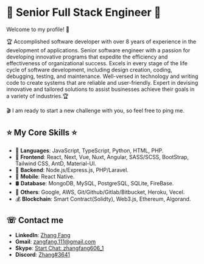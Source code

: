 # 🚀 <b>Senior Full Stack Engineer</b> 🚀

Welcome to my profile! 👐

🏆 Accomplished software developer with over 8 years of experience in the development of applications. Senior software engineer with a passion for developing innovative programs that expedite the efficiency and effectiveness of organizational success. Excels in every stage of the life cycle of software development, including design creation, coding, debugging, testing, and maintenance. Well-versed in technology and writing code to create systems that are reliable and user-friendly. Expert in devising innovative and tailored solutions to assist businesses achieve their goals in a variety of industries.🏆

🎬 I am ready to start a new challenge with you, so feel free to ping me.

## ⭐ <b>My Core Skills</b> ⭐
- 🏅 <b>Languages</b>: JavaScript, TypeScript, Python, HTML, PHP.
- 🔸 <b>Frontend</b>: React, Next, Vue, Nuxt, Angular, SASS/SCSS, BootStrap, Tailwind CSS, AntD, Material-UI.
- 🔸 <b>Backend</b>: Node.js/Express.js, PHP/Laravel.
- 🔸 <b>Mobile</b>: React Native.
- 🛢 <b>Database</b>: MongoDB, MySQL, PostgreSQL, SQLite, FireBase.
- 🔸 <b>Others</b>: Google, AWS, Git/Github/Gitlab/Bitbucket, Heroku, Vecel.
- 💰 <b>Blockchain</b>: Smart Contract(Solidty), Web3.js, Ethereum, Algorand.

## ☏ <b>Contact me</b>
- <b>LinkedIn</b>: [Zhang Fang](https://linkedin.com/in/zhang-fang-873243167/)
- <b>Gmail</b>: zangfang.111@gmail.com
- <b>Skype</b>: <a href='skype:live:zhangfang606_1?chat'>Start Chat: zhangfang606_1</a>
- <b>Discord</b>: <a href='http://discord.gg/690450605218725889' target='_blank'>Zhang#3641</a>
